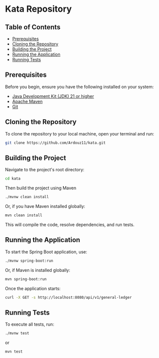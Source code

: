 # Kata Repository

## Table of Contents

- [Prerequisites](#prerequisites)
- [Cloning the Repository](#cloning-the-repository)
- [Building the Project](#building-the-project)
- [Running the Application](#running-the-application)
- [Running Tests](#running-tests)

## Prerequisites

Before you begin, ensure you have the following installed on your system:

- [Java Development Kit (JDK) 21 or higher](https://www.oracle.com/fr/java/technologies/downloads/#java21)
- [Apache Maven](https://maven.apache.org/install.html)
- [Git](https://git-scm.com/book/en/v2/Getting-Started-Installing-Git)

## Cloning the Repository

To clone the repository to your local machine, open your terminal and run:

```bash
git clone https://github.com/Ardouz11/kata.git
```
## Building the Project

Navigate to the project's root directory:

```bash
cd kata
```
Then build the project using Maven
```bash
./mvnw clean install
```
Or, if you have Maven installed globally:
```bash
mvn clean install
```
This will compile the code, resolve dependencies, and run tests.

## Running the Application

To start the Spring Boot application, use:
```bash
./mvnw spring-boot:run
```
Or, if Maven is installed globally:
```bash
mvn spring-boot:run
```

Once the application starts:
```bash
curl -X GET -s http://localhost:8080/api/v1/general-ledger
```

## Running Tests

To execute all tests, run:
```bash
./mvnw test
```
or 
```bash
mvn test

```

